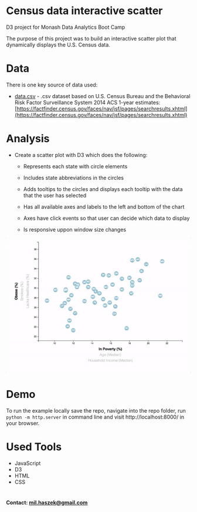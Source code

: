 # Census data interactive scatter 
D3 project for Monash Data Analytics Boot Camp

The purpose of this project was to build an interactive scatter plot that dynamically displays the U.S. Census data.

# Data

There is one key source of data used:

* [data.csv](D3_data_journalism/assets/data/data.csv) - .csv dataset based on U.S. Census Bureau and the Behavioral Risk Factor Surveillance System 2014 ACS 1-year estimates: [https://factfinder.census.gov/faces/nav/jsf/pages/searchresults.xhtml](https://factfinder.census.gov/faces/nav/jsf/pages/searchresults.xhtml)


# Analysis

* Create a scatter plot with D3 which does the following:

  * Represents each state with circle elements

  * Includes state abbreviations in the circles

  * Adds tooltips to the circles and displays each tooltip with the data that the user has selected

  * Has all available axes and labels to the left and bottom of the chart

  * Axes have click events so that user can decide which data to display

  * Is responsive uppon window size changes

![animated-scatter](Images/animated-scatter.gif)

# Demo

To run the example locally save the repo, navigate into the repo folder, run `python -m http.server` in command line and visit http://localhost:8000/ in your browser.

# Used Tools
 * JavaScript
 * D3
 * HTML
 * CSS


#

#### Contact: mil.haszek@gmail.com

